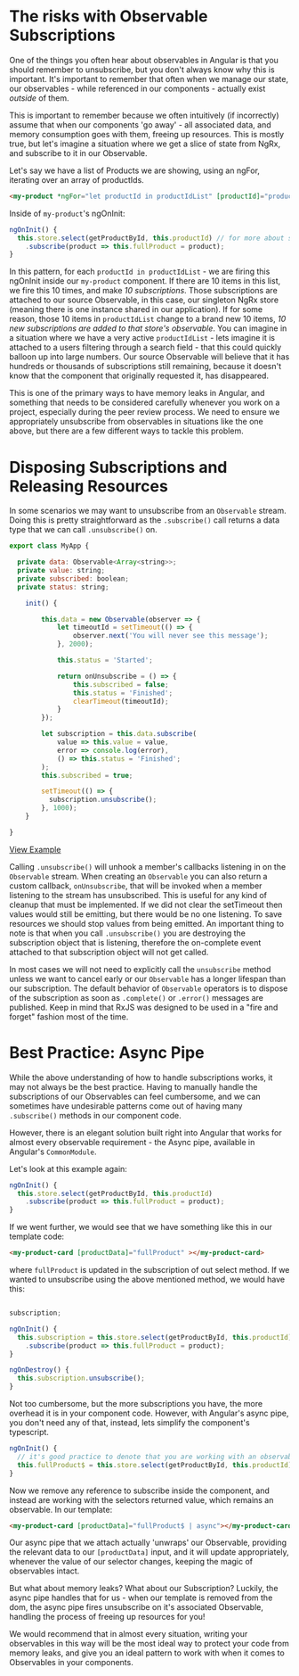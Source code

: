 # The risks with Observable Subscriptions
One of the things you often hear about observables in Angular is that you should remember to unsubscribe, but you don't always know why this is important. It's important to remember that often when we manage our state, our observables - while referenced in our components - actually exist *outside* of them. 

This is important to remember because we often intuitively (if incorrectly) assume that when our components 'go away' - all associated data, and memory consumption goes with them, freeing up resources. This is mostly true, but let's imagine a situation where we get a slice of state from NgRx, and subscribe to it in our Observable.

Let's say we have a list of Products we are showing, using an ngFor, iterating over an array of productIds.

```html
<my-product *ngFor="let productId in productIdList" [productId]="productId"></my-product>
```

Inside of `my-product`'s ngOnInit:

```typescript
ngOnInit() {
  this.store.select(getProductById, this.productId) // for more about selectors with props: https://ngrx.io/guide/store/selectors#using-selectors-with-props
    .subscribe(product => this.fullProduct = product);
}
```

In this pattern, for each `productId in productIdList` - we are firing this ngOnInit inside our `my-product` component. If there are 10 items in this list, we fire this 10 times, and make _10 subscriptions_. 
Those subscriptions are attached to our source Observable, in this case, our singleton NgRx store (meaning there is one instance shared in our application). If for some reason, those 10 items in `productIdList` change to a brand new 10 items, _10 new subscriptions are added to that store's observable_.
You can imagine in a situation where we have a very active `productIdList` - lets imagine it is attached to a users filtering through a search field - that this could quickly balloon up into large numbers. Our source Observable will believe that it has hundreds or thousands of subscriptions still remaining, because it doesn't know that the component that originally requested it, has disappeared.

This is one of the primary ways to have memory leaks in Angular, and something that needs to be considered carefully whenever you work on a project, especially during the peer review process. We need to ensure we appropriately unsubscribe from observables in situations like the one above, but there are a few different ways to tackle this problem.

# Disposing Subscriptions and Releasing Resources

In some scenarios we may want to unsubscribe from an `Observable` stream. Doing this is pretty straightforward as the `.subscribe()` call returns a data type that we can call `.unsubscribe()` on.

```javascript
export class MyApp {

  private data: Observable<Array<string>>;
  private value: string;
  private subscribed: boolean;
  private status: string;

    init() {

        this.data = new Observable(observer => {
            let timeoutId = setTimeout(() => {
                observer.next('You will never see this message');
            }, 2000);

            this.status = 'Started';

            return onUnsubscribe = () => {
                this.subscribed = false;
                this.status = 'Finished';
                clearTimeout(timeoutId);
            }
        });

        let subscription = this.data.subscribe(
            value => this.value = value,
            error => console.log(error),
            () => this.status = 'Finished';
        );
        this.subscribed = true;

        setTimeout(() => {
          subscription.unsubscribe();
        }, 1000);
    }

}
```

[View Example](http://plnkr.co/edit/0MfW5d?p=preview)

Calling `.unsubscribe()` will unhook a member's callbacks listening in on the `Observable` stream. When creating an `Observable` you can also return a custom callback, `onUnsubscribe`, that will be invoked when a member listening to the stream has unsubscribed. This is useful for any kind of cleanup that must be implemented. If we did not clear the setTimeout then values would still be emitting, but there would be no one listening. To save resources we should stop values from being emitted. An important thing to note is that when you call `.unsubscribe()` you are destroying the subscription object that is listening, therefore the on-complete event attached to that subscription object will not get called.

In most cases we will not need to explicitly call the `unsubscribe` method unless we want to cancel early or our `Observable` has a longer lifespan than our subscription. The default behavior of `Observable` operators is to dispose of the subscription as soon as `.complete()` or `.error()` messages are published. Keep in mind that RxJS was designed to be used in a "fire and forget" fashion most of the time.


# Best Practice: Async Pipe

While the above understanding of how to handle subscriptions works, it may not always be the best practice. Having to manually handle the subscriptions of our Observables can feel cumbersome, and we can sometimes have undesirable patterns come out of having many `.subscribe()` methods in our component code.

However, there is an elegant solution built right into Angular that works for almost every observable requirement - the Async pipe, available in Angular's `CommonModule`.

Let's look at this example again:

```typescript
ngOnInit() {
  this.store.select(getProductById, this.productId)
    .subscribe(product => this.fullProduct = product);
}
```
If we went further, we would see that we have something like this in our template code:

```html
<my-product-card [productData]="fullProduct" ></my-product-card>
```

where `fullProduct` is updated in the subscription of out select method. If we wanted to unsubscribe using the above mentioned method, we would have this:

```typescript

subscription;

ngOnInit() {
  this.subscription = this.store.select(getProductById, this.productId)
    .subscribe(product => this.fullProduct = product);
}

ngOnDestroy() {
  this.subscription.unsubscribe();
}
```

Not too cumbersome, but the more subscriptions you have, the more overhead it is in your component code. However, with Angular's async pipe, you don't need any of that, instead, lets simplify the component's typescript.

```typescript
ngOnInit() {
  // it's good practice to denote that you are working with an observable by appending a $ at the end of the variable name
  this.fullProduct$ = this.store.select(getProductById, this.productId);
}
```

Now we remove any reference to subscribe inside the component, and instead are working with the selectors returned value, which remains an observable. In our template:

```html
<my-product-card [productData]="fullProduct$ | async"></my-product-card>
```

Our async pipe that we attach actually 'unwraps' our Observable, providing the relevant data to our `[productData]` input, and it will update appropriately, whenever the value of our selector changes, keeping the magic of observables intact.

But what about memory leaks? What about our Subscription? Luckily, the async pipe handles that for us - when our template is removed from the dom, the async pipe fires unsubscribe on it's associated Observable, handling the process of freeing up resources for you!

We would recommend that in almost every situation, writing your observables in this way will be the most ideal way to protect your code from memory leaks, and give you an ideal pattern to work with when it comes to Observables in your components.
